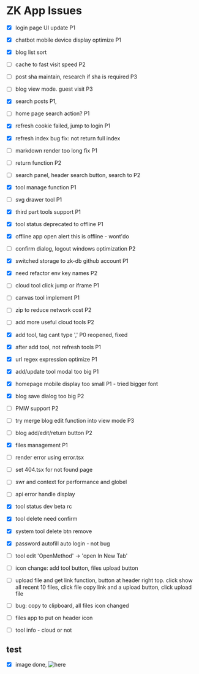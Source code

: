 # ZK App Issues

- [x] login page UI update P1
- [x] chatbot mobile device display optimize P1
- [x] blog list sort 
- [ ] cache to fast visit speed P2
- [ ] post sha maintain, research if sha is required P3
- [ ] blog view mode. guest visit P3
- [x] search posts P1, 
- [ ] home page search action? P1
- [x] refresh cookie failed, jump to login P1
- [x] refresh index bug fix: not return full index
- [ ] markdown render too long fix P1
- [ ] return function P2
- [ ] search panel, header search button, search to P2
- [x] tool manage function P1
- [ ] svg drawer tool P1
- [x] third part tools support P1
- [x] tool status deprecated  to offline P1
- [x] offline app open alert this is offline - wont'do
- [ ] confirm dialog,  logout windows optimization P2
- [x] switched storage to zk-db github account P1
- [x] need refactor env key names P2
- [ ] cloud tool click jump or iframe P1
- [ ] canvas tool implement P1
- [ ] zip to reduce network cost P2
- [ ] add more useful cloud tools P2
- [x] add tool, tag cant type ',' P0 reopened, fixed
- [x] after add tool, not refresh tools P1
- [x] url regex expression optimize P1
- [x] add/update tool modal too big P1
- [x] homepage mobile display too small P1 - tried bigger font
- [x] blog save dialog too big P2
- [ ] PMW support P2
- [ ] try merge blog edit function into view mode P3
- [ ] blog add/edit/return button P2
- [x] files management P1

- [ ] render error using error.tsx
- [ ] set 404.tsx for not found page
- [ ] swr and context for performance and  globel 
- [ ] api error handle display
- [x] tool status dev beta rc
- [x] tool delete need confirm
- [x] system tool delete btn remove
- [x] password autofill auto login - not bug
- [ ] tool edit 'OpenMethod' -> 'open In New Tab'
- [ ] icon change: add tool button, files upload button
- [ ] upload file and get link function, button at header right top. click show all recent 10 files, click file copy link and a upload button, click upload file
- [ ] bug: copy to clipboard, all files icon changed
- [ ] files app to put on header icon
- [ ] tool info - cloud or not


## test
- [x] image done, ![here](https://zk-db.github.io/index/files/game-control-2-svgrepo-com.svg)

